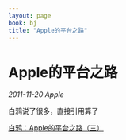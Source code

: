 ```yaml
---
layout: page
book: bj
title: "Apple的平台之路"
---
```


# Apple的平台之路

<time><em>2011-11-20</em></time> <span class="tags"><em>Apple</em></span>

白鸦说了很多，直接引用算了

[白鸦：Apple的平台之路（三）](http://uicom.net/blog/?p=877)
